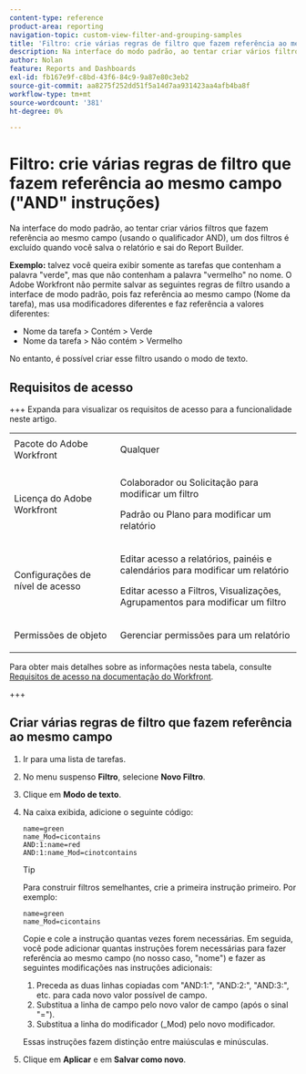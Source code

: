 ```yaml
---
content-type: reference
product-area: reporting
navigation-topic: custom-view-filter-and-grouping-samples
title: 'Filtro: crie várias regras de filtro que fazem referência ao mesmo campo (instruções "AND")'
description: Na interface do modo padrão, ao tentar criar vários filtros que fazem referência ao mesmo campo (usando o qualificador AND), um dos filtros é excluído quando você salva o relatório e sai do Report Builder.
author: Nolan
feature: Reports and Dashboards
exl-id: fb167e9f-c8bd-43f6-84c9-9a87e80c3eb2
source-git-commit: aa8275f252dd51f5a14d7aa931423aa4afb4ba8f
workflow-type: tm+mt
source-wordcount: '381'
ht-degree: 0%

---
```


# Filtro: crie várias regras de filtro que fazem referência ao mesmo campo (&quot;AND&quot; instruções)

<!--Audited: 10/2024-->

Na interface do modo padrão, ao tentar criar vários filtros que fazem referência ao mesmo campo (usando o qualificador AND), um dos filtros é excluído quando você salva o relatório e sai do Report Builder.

**Exemplo:** talvez você queira exibir somente as tarefas que contenham a palavra &quot;verde&quot;, mas que não contenham a palavra &quot;vermelho&quot; no nome. O Adobe Workfront não permite salvar as seguintes regras de filtro usando a interface de modo padrão, pois faz referência ao mesmo campo (Nome da tarefa), mas usa modificadores diferentes e faz referência a valores diferentes:

* Nome da tarefa > Contém > Verde
* Nome da tarefa > Não contém > Vermelho

No entanto, é possível criar esse filtro usando o modo de texto.

## Requisitos de acesso

+++ Expanda para visualizar os requisitos de acesso para a funcionalidade neste artigo. 

<table style="table-layout:auto"> 
 <col> 
 <col> 
 <tbody> 
  <tr> 
   <td role="rowheader">Pacote do Adobe Workfront</td> 
   <td> <p>Qualquer</p> </td> 
  </tr> 
  <tr> 
   <td role="rowheader">Licença do Adobe Workfront</td> 
   <td> 
   <p>Colaborador ou Solicitação para modificar um filtro </p>
   <p>Padrão ou Plano para modificar um relatório</p>
  </tr> 
  <tr> 
   <td role="rowheader">Configurações de nível de acesso</td> 
   <td> <p>Editar acesso a relatórios, painéis e calendários para modificar um relatório</p> <p>Editar acesso a Filtros, Visualizações, Agrupamentos para modificar um filtro</p> </td> 
  </tr> 
  <tr> 
   <td role="rowheader">Permissões de objeto</td> 
   <td> <p>Gerenciar permissões para um relatório</p>  </td> 
  </tr> 
 </tbody> 
</table>

Para obter mais detalhes sobre as informações nesta tabela, consulte [Requisitos de acesso na documentação do Workfront](/help/quicksilver/administration-and-setup/add-users/access-levels-and-object-permissions/access-level-requirements-in-documentation.md).

+++

## Criar várias regras de filtro que fazem referência ao mesmo campo

1. Ir para uma lista de tarefas.
1. No menu suspenso **Filtro**, selecione **Novo Filtro**.
1. Clique em **Modo de texto**.
1. Na caixa exibida, adicione o seguinte código:

   ```
   name=green
   name_Mod=cicontains
   AND:1:name=red
   AND:1:name_Mod=cinotcontains
   ```

   >[!TIP]
   >
   >Para construir filtros semelhantes, crie a primeira instrução primeiro. Por exemplo:
   >
   >```
   >name=green
   >name_Mod=cicontains
   >```
   >
   >Copie e cole a instrução quantas vezes forem necessárias. Em seguida, você pode adicionar quantas instruções forem necessárias para fazer referência ao mesmo campo (no nosso caso, &quot;nome&quot;) e fazer as seguintes modificações nas instruções adicionais:
   >
   >1. Preceda as duas linhas copiadas com &quot;AND:1:&quot;, &quot;AND:2:&quot;, &quot;AND:3:&quot;, etc. para cada novo valor possível de campo.
   >1. Substitua a linha de campo pelo novo valor de campo (após o sinal &quot;=&quot;).
   >1. Substitua a linha do modificador (_Mod) pelo novo modificador.
   >   
   >Essas instruções fazem distinção entre maiúsculas e minúsculas.

1. Clique em **Aplicar** e em **Salvar como novo**.
